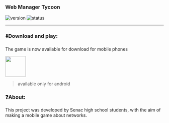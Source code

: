 
### Web Manager Tycoon
![version](https://img.shields.io/badge/Version%3A-0.6-blue)
![status](https://img.shields.io/badge/Status%3A-released-green)


<hr>

### ⬇️Download and play:

The game is now available for download for mobile phones

<a href='https://play.google.com/store/apps/details?id=com.hopellesstudio.net'><img align='center' height='65' src='https://play.google.com/intl/en_us/badges/static/images/badges/en_badge_web_generic.png'></a>

>available only for android

### ❓About:

This project was developed by Senac high school students,
with the aim of making a mobile game about networks.
